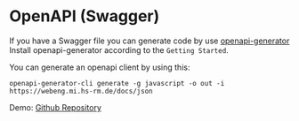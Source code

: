 # OpenAPI (Swagger)

If you have a Swagger file you can generate code by use [openapi-generator](https://openapi-generator.tech/)
Install openapi-generator according to the `Getting Started`.

You can generate an openapi client by using this:

```
openapi-generator-cli generate -g javascript -o out -i https://webeng.mi.hs-rm.de/docs/json
```

Demo: [Github Repository](https://github.com/bykof/webengineering-openapi-demo)
